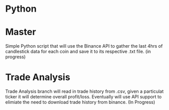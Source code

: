 # Python

# Master
Simple Python script that will use the Binance API to gather the last 4hrs of candlestick data for each coin and save it to its respective .txt file. (in progress)

# Trade Analysis
Trade Analysis branch will read in trade history from .csv, given a particulat ticker it will determine overall profit/loss.
Eventually will use API support to elimiate the need to download trade history from binance. (In Progress)

